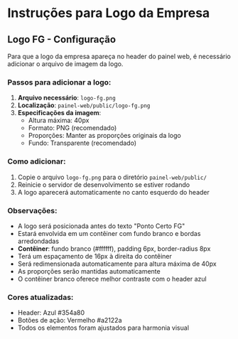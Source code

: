 # Instruções para Logo da Empresa

## Logo FG - Configuração

Para que a logo da empresa apareça no header do painel web, é necessário adicionar o arquivo de imagem da logo.

### Passos para adicionar a logo:

1. **Arquivo necessário**: `logo-fg.png`
2. **Localização**: `painel-web/public/logo-fg.png`
3. **Especificações da imagem**:
   - Altura máxima: 40px
   - Formato: PNG (recomendado)
   - Proporções: Manter as proporções originais da logo
   - Fundo: Transparente (recomendado)

### Como adicionar:

1. Copie o arquivo `logo-fg.png` para o diretório `painel-web/public/`
2. Reinicie o servidor de desenvolvimento se estiver rodando
3. A logo aparecerá automaticamente no canto esquerdo do header

### Observações:

- A logo será posicionada antes do texto "Ponto Certo FG"
- Estará envolvida em um contêiner com fundo branco e bordas arredondadas
- **Contêiner**: fundo branco (#ffffff), padding 6px, border-radius 8px
- Terá um espaçamento de 16px à direita do contêiner
- Será redimensionada automaticamente para altura máxima de 40px
- As proporções serão mantidas automaticamente
- O contêiner branco oferece melhor contraste com o header azul

### Cores atualizadas:

- Header: Azul #354a80
- Botões de ação: Vermelho #a2122a
- Todos os elementos foram ajustados para harmonia visual 